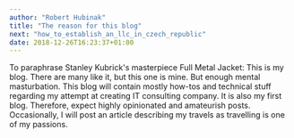 ```yaml
---
author: "Robert Hubinak"
title: "The reason for this blog"
next: "how_to_establish_an_llc_in_czech_republic"
date: 2018-12-26T16:23:37+01:00
---
```


To paraphrase Stanley Kubrick's masterpiece Full Metal Jacket: This is my blog. There are many like it, but this one is mine. But enough mental masturbation. This blog will contain mostly how-tos and technical stuff regarding my attempt at creating IT consulting company. It is also my first blog. Therefore, expect highly opinionated and amateurish posts. Occasionally, I will post an article describing my travels as travelling is one of my passions.


